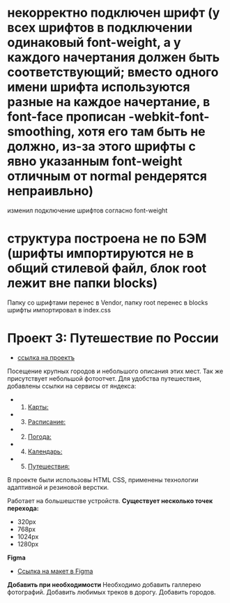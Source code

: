# некорректно подключен шрифт (у всех шрифтов в подключении одинаковый font-weight, а у каждого начертания должен быть соответствующий; вместо одного имени шрифта используются разные на каждое начертание, в font-face прописан -webkit-font-smoothing, хотя его там быть не должно, из-за этого шрифты с явно указанным font-weight отличным от normal рендерятся непраивльно)

изменил подключение шрифтов согласно font-weight


# структура построена не по БЭМ (шрифты импортируются не в общий стилевой файл, блок root лежит вне папки blocks)

Папку со шрифтами перенес в Vendor, папку root перенес в blocks
шрифты импортировал в index.css



# Проект 3: Путешествие по России

* [ссылка на проектъ](https://pavel-khokhlov.github.io/russian-travel/index.html)

Посещение крупных городов и небольшого описания этих мест. Так же присутствует небольшой фотоотчет.
Для удобства путешествия, добавлены ссылки на сервисы от яндекса:
* 1. [Карты:](https://yandex.ru/maps)
* 3. [Расписание:](https://rasp.yandex.ru)
* 2. [Погода:](https://yandex.ru/pogoda)
* 4. [Календарь:](https://calendar.yandex.ru)
* 5. [Путешествия:](https://travel.yandex.ru)

В проекте были использовы HTML CSS, применены технологии адаптивной и резиновой верстки.

Работает на большешстве устройств.
**Существует несколько точек перехода:**
* 320px 
* 768px
* 1024px
* 1280px

**Figma**

* [Ссылка на макет в Figma](https://www.figma.com/file/OyRWEjU6wBwRe1hapzQoLx/Sprint-3%3A-Russia-%2F-desktop-%2B-mobile?node-id=28503%3A0)

**Добавить при необходимости**
Необходимо добавить галлерею фотографий.
Добавить любимых треков в дорогу.
Добавить городов.
